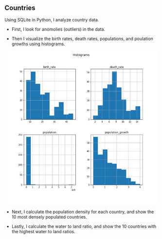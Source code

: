 ## Countries

Using SQLite in Python, I analyze country data. 

- First, I look for anomolies (outliers) in the data.

- Then I visualize the birth rates, death rates, populations, and poulation growths using histograms.

![histograms](histograms.png)

- Next, I calculate the population density for each country, and show the 10 most densely populated countries.

- Lastly, I calculate the water to land ratio, and show the 10 countries with the highest water to land ratios.
